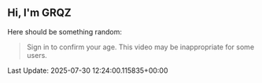 ## Hi, I'm GRQZ
Here should be something random:  
> Sign in to confirm your age. This video may be inappropriate for some users.


Last Update: 2025-07-30 12:24:00.115835+00:00
